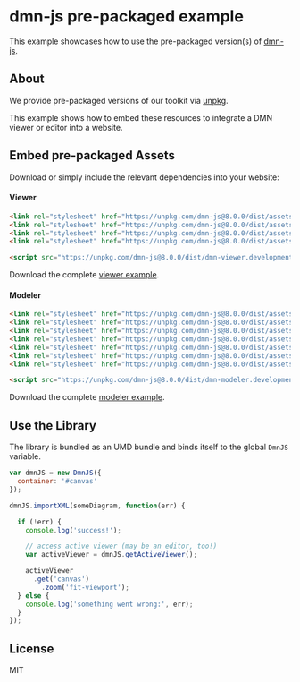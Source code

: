 # dmn-js pre-packaged example

This example showcases how to use the pre-packaged version(s) of [dmn-js](https://github.com/bpmn-io/dmn-js).


## About

We provide pre-packaged versions of our toolkit via [unpkg](https://unpkg.com/dmn-js/dist/).

This example shows how to embed these resources to integrate a DMN viewer or editor
into a website.


## Embed pre-packaged Assets

Download or simply include the relevant dependencies into your website:

#### Viewer

```html
<link rel="stylesheet" href="https://unpkg.com/dmn-js@8.0.0/dist/assets/dmn-js-drd.css">
<link rel="stylesheet" href="https://unpkg.com/dmn-js@8.0.0/dist/assets/dmn-js-decision-table.css">
<link rel="stylesheet" href="https://unpkg.com/dmn-js@8.0.0/dist/assets/dmn-js-literal-expression.css">
<link rel="stylesheet" href="https://unpkg.com/dmn-js@8.0.0/dist/assets/dmn-font/css/dmn.css">

<script src="https://unpkg.com/dmn-js@8.0.0/dist/dmn-viewer.development.js"></script>
```

Download the complete [viewer example](https://cdn.staticaly.com/gh/bpmn-io/dmn-js-examples/master/starter/viewer.html).

#### Modeler

```html
<link rel="stylesheet" href="https://unpkg.com/dmn-js@8.0.0/dist/assets/diagram-js.css">
<link rel="stylesheet" href="https://unpkg.com/dmn-js@8.0.0/dist/assets/dmn-js-shared.css">
<link rel="stylesheet" href="https://unpkg.com/dmn-js@8.0.0/dist/assets/dmn-js-drd.css">
<link rel="stylesheet" href="https://unpkg.com/dmn-js@8.0.0/dist/assets/dmn-js-decision-table.css">
<link rel="stylesheet" href="https://unpkg.com/dmn-js@8.0.0/dist/assets/dmn-js-decision-table-controls.css">
<link rel="stylesheet" href="https://unpkg.com/dmn-js@8.0.0/dist/assets/dmn-js-literal-expression.css">
<link rel="stylesheet" href="https://unpkg.com/dmn-js@8.0.0/dist/assets/dmn-font/css/dmn.css">

<script src="https://unpkg.com/dmn-js@8.0.0/dist/dmn-modeler.development.js"></script>
```

Download the complete [modeler example](https://cdn.staticaly.com/gh/bpmn-io/dmn-js-examples/master/starter/modeler.html).


## Use the Library

The library is bundled as an UMD bundle and binds itself to the global `DmnJS`
variable.

```javascript
var dmnJS = new DmnJS({
  container: '#canvas'
});

dmnJS.importXML(someDiagram, function(err) {

  if (!err) {
    console.log('success!');

    // access active viewer (may be an editor, too!)
    var activeViewer = dmnJS.getActiveViewer();

    activeViewer
      .get('canvas')
        .zoom('fit-viewport');
  } else {
    console.log('something went wrong:', err);
  }
});
```

## License

MIT

